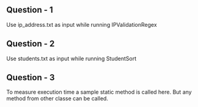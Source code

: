 ## Question - 1
Use ip_address.txt as input while running IPValidationRegex

## Question - 2
Use students.txt as input while running StudentSort

## Question - 3
To measure execution time a sample static method is called here. But any method from other classe can be called.
